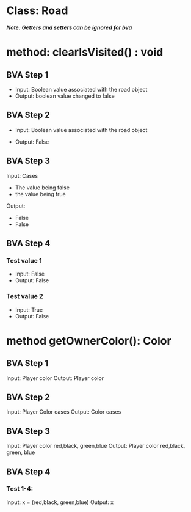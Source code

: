 # Class: Road

***Note: Getters and setters can be ignored for bva***


# method: clearIsVisited() : void

## BVA Step 1
- Input: Boolean value associated with the road object
- Output: boolean value changed to false

## BVA Step 2
- Input: Boolean value associated with the road object

- Output: False

## BVA Step 3
Input: Cases
- The value being false
- the value being true

Output:
- False
- False

## BVA Step 4

### Test value 1
- Input: False
- Output: False

### Test value 2
- Input: True
- Output: False


# method getOwnerColor(): Color

## BVA Step 1
Input: Player color
Output: Player color

## BVA Step 2
Input: Player Color cases
Output: Color cases

## BVA Step 3
Input: Player color red,black, green,blue
Output: Player color red,black, green, blue

## BVA Step 4
### Test 1-4:
Input: x = (red,black, green,blue)
Output: x
